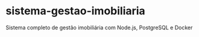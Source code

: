 # sistema-gestao-imobiliaria
Sistema completo de gestão imobiliária com Node.js, PostgreSQL e Docker
